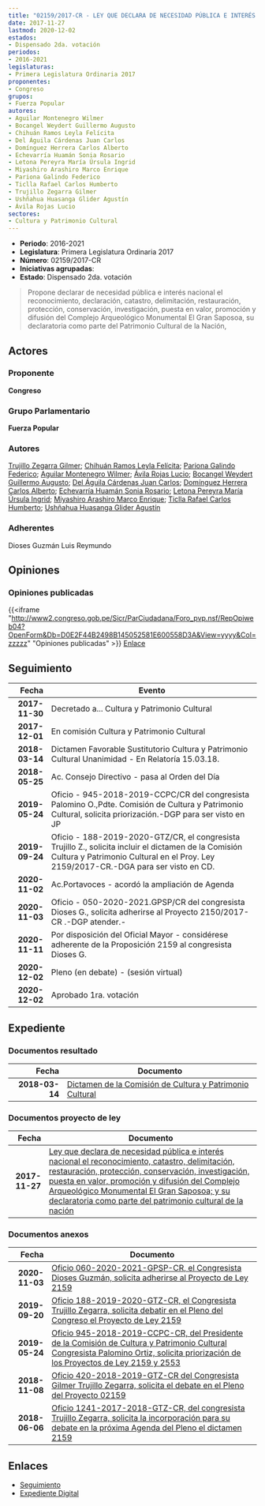 ```yaml
---
title: "02159/2017-CR - LEY QUE DECLARA DE NECESIDAD PÚBLICA E INTERÉS NACIONALL EL RECONOCIMIENTO, CATASTRO, DELIMITACIÓN, RESTAURACIÓN, PROTECCIÓN, CONSERVACIÓN, INVESTIGACIÓN, PUESTA EN VALOR, PROMOCIÓN Y DIFUSIÓN DEL COMPLEJO ARQUEOLÓGICO MONUMENTAL EL GRAN SAPOSOA, Y SU, DECLARATORIA COMO PARTE DEL PATRIMONIO CULTURAL DE LA NACIÓN"
date: 2017-11-27
lastmod: 2020-12-02
estados:
- Dispensado 2da. votación
periodos:
- 2016-2021
legislaturas:
- Primera Legislatura Ordinaria 2017
proponentes:
- Congreso
grupos:
- Fuerza Popular
autores:
- Aguilar Montenegro Wilmer
- Bocangel Weydert Guillermo Augusto
- Chihuán Ramos Leyla Felícita
- Del Águila Cárdenas Juan Carlos
- Domínguez Herrera Carlos Alberto
- Echevarría Huamán Sonia Rosario
- Letona Pereyra María Úrsula Ingrid
- Miyashiro Arashiro Marco Enrique
- Pariona Galindo Federico
- Ticlla Rafael Carlos Humberto
- Trujillo Zegarra Gilmer
- Ushñahua Huasanga Glider Agustín
- Ávila Rojas Lucio
sectores:
- Cultura y Patrimonio Cultural
---
```

- **Periodo**: 2016-2021
- **Legislatura**: Primera Legislatura Ordinaria 2017
- **Número**: 02159/2017-CR
- **Iniciativas agrupadas**: 
- **Estado**: Dispensado 2da. votación

> Propone declarar de necesidad pública e interés nacional el reconocimiento, declaración, catastro, delimitación, restauración, protección, conservación, investigación, puesta en valor, promoción y difusión del Complejo Arqueológico Monumental El Gran Saposoa, su declaratoria como parte del Patrimonio Cultural de la Nación,


## Actores

### Proponente

**Congreso**

### Grupo Parlamentario

**Fuerza Popular**

### Autores

[Trujillo Zegarra Gilmer](mailto:mailto:gtrujilloz@congreso.gob.pe); [Chihuán Ramos Leyla Felícita](mailto:mailto:lchihuan@congreso.gob.pe); [Pariona Galindo Federico](mailto:mailto:fpariona@congreso.gob.pe); [Aguilar Montenegro Wilmer](mailto:mailto:waguilar@congreso.gob.pe); [Ávila Rojas Lucio](mailto:mailto:lavilar@congreso.gob.pe); [Bocangel Weydert Guillermo Augusto](mailto:mailto:gbocangel@congreso.gob.pe); [Del Águila Cárdenas Juan Carlos](mailto:mailto:jdelaguila@congreso.gob.pe); [Domínguez Herrera Carlos Alberto](mailto:mailto:cdominguez@congreso.gob.pe); [Echevarría Huamán Sonia Rosario](mailto:mailto:sechevarria@congreso.gob.pe); [Letona Pereyra María Úrsula Ingrid](mailto:mailto:mletona@congreso.gob.pe); [Miyashiro Arashiro Marco Enrique](mailto:mailto:mmiyashiro@congreso.gob.pe); [Ticlla Rafael Carlos Humberto](mailto:mailto:cticlla@congreso.gob.pe); [Ushñahua Huasanga Glider Agustín](mailto:mailto:gushnahua@congreso.gob.pe)

### Adherentes

Dioses Guzmán Luis Reymundo

## Opiniones

### Opiniones publicadas

{{<iframe "http://www2.congreso.gob.pe/Sicr/ParCiudadana/Foro_pvp.nsf/RepOpiweb04?OpenForm&Db=D0E2F44B2498B145052581E600558D3A&View=yyyy&Col=zzzzz" "Opiniones publicadas" >}}
[Enlace](http://www2.congreso.gob.pe/Sicr/ParCiudadana/Foro_pvp.nsf/RepOpiweb04?OpenForm&Db=D0E2F44B2498B145052581E600558D3A&View=yyyy&Col=zzzzz)


## Seguimiento

| Fecha | Evento |
|------:|--------|
| **2017-11-30** | Decretado a... Cultura y Patrimonio Cultural |
| **2017-12-01** | En comisión Cultura y Patrimonio Cultural |
| **2018-03-14** | Dictamen Favorable Sustitutorio Cultura y Patrimonio Cultural Unanimidad - En Relatoría 15.03.18. |
| **2018-05-25** | Ac. Consejo Directivo - pasa al Orden del Día |
| **2019-05-24** | Oficio - 945-2018-2019-CCPC/CR del congresista Palomino O.,Pdte. Comisión de Cultura y Patrimonio Cultural, solicita priorización.-DGP para ser visto en JP |
| **2019-09-24** | Oficio - 188-2019-2020-GTZ/CR, el congresista Trujillo Z., solicita incluir el dictamen de la Comisión Cultura y Patrimonio Cultural en el Proy. Ley 2159/2017-CR.-DGA para ser visto en CD. |
| **2020-11-02** | Ac.Portavoces - acordó la ampliación de Agenda |
| **2020-11-03** | Oficio - 050-2020-2021.GPSP/CR del congresista Dioses G., solicita adherirse al Proyecto 2150/2017-CR .-DGP atender.- |
| **2020-11-11** | Por disposición del Oficial Mayor - considérese adherente de la Proposición 2159 al congresista Dioses G. |
| **2020-12-02** | Pleno (en debate) - (sesión virtual) |
| **2020-12-02** | Aprobado 1ra. votación |

## Expediente

### Documentos resultado

| Fecha | Documento |
|------:|-----------|
| **2018-03-14** | [Dictamen de la Comisión de Cultura y Patrimonio Cultural](http://www.leyes.congreso.gob.pe/Documentos/2016_2021/Dictamenes/Proyectos_de_Ley/02159DC05MAY20180314.pdf) |

### Documentos proyecto de ley

| Fecha | Documento |
|------:|-----------|
| **2017-11-27** | [Ley que declara de necesidad pública e interés nacional el reconocimiento, catastro, delimitación, restauración, protección, conservación, investigación, puesta en valor, promoción y difusión del Complejo Arqueológico Monumental El Gran Saposoa; y su declaratoria como parte del patrimonio cultural de la nación](http://www.leyes.congreso.gob.pe/Documentos/2016_2021/Proyectos_de_Ley_y_de_Resoluciones_Legislativas/PL0215920171127.pdf) |

### Documentos anexos

| Fecha | Documento |
|------:|-----------|
| **2020-11-03** | [Oficio 060-2020-2021-GPSP-CR, el Congresista Dioses Guzmán, solicita adherirse al Proyecto de Ley 2159](https://leyes.congreso.gob.pe/Documentos/2016_2021/Adhesiones/Proyectos_de_Ley/OFICIO-060-2020-2021GPSP-CR.pdf) |
| **2019-09-20** | [Oficio 188-2019-2020-GTZ-CR, el Congresista Trujillo Zegarra, solicita debatir en el Pleno del Congreso el Proyecto de Ley 2159](http://www.leyes.congreso.gob.pe/Documentos/2016_2021/Oficios/Congresistas/OFICIO-188-2019-2020-GTZ-CR.pdf) |
| **2019-05-24** | [Oficio 945-2018-2019-CCPC-CR, del Presidente de la Comisión de Cultura y Patrimonio Cultural Congresista Palomino Ortiz, solicita priorización de los Proyectos de Ley 2159 y 2553](http://www.leyes.congreso.gob.pe/Documentos/2016_2021/Oficios/Comisiones_Ordinarias/OFICIO-945-2018-2019-CCPC-CR.pdf) |
| **2018-11-08** | [Oficio 420-2018-2019-GTZ-CR del Congresista Gilmer Trujillo Zegarra, solicita el debate en el Pleno del Proyecto 02159](http://www.leyes.congreso.gob.pe/Documentos/2016_2021/Oficios/Congresistas/OFICIO-420-2018-2019-GTZ-CR.pdf) |
| **2018-06-06** | [Oficio 1241-2017-2018-GTZ-CR, del congresista Trujillo Zegarra, solicita la incorporación para su debate en la próxima Agenda del Pleno el dictamen 2159](http://www.leyes.congreso.gob.pe/Documentos/2016_2021/Oficios/Congresistas/OFICIO-1241-2018-GTZ-CR.pdf) |

## Enlaces

- [Seguimiento](http://www2.congreso.gob.pe/Sicr/TraDocEstProc/CLProLey2016.nsf/f7fff46988ca05b1052578e100829cc7/57c56a87f7ca9070052581e6005432b4?OpenDocument)
- [Expediente Digital](http://www2.congreso.gob.pe/Sicr/TraDocEstProc/Expvirt_2011.nsf/visbusqptramdoc1621/02159?opendocument)

